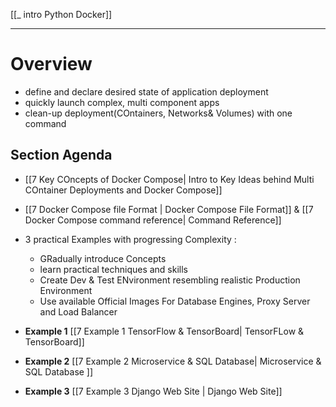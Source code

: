 [[_ intro Python Docker]]

---
# Overview
- define and declare desired state of application deployment
- quickly launch complex, multi component apps
- clean-up deployment(COntainers, Networks& Volumes) with one command


## Section Agenda
- [[7 Key COncepts of Docker Compose| Intro to Key Ideas behind Multi COntainer Deployments and Docker Compose]]
- [[7 Docker Compose file Format | Docker Compose File Format]]   &  [[7 Docker Compose command reference| Command Reference]]
- 3 practical Examples with progressing Complexity :
	- GRadually introduce Concepts
	- learn practical techniques and skills
	- Create Dev & Test ENvironment resembling realistic Production Environment
	- Use available Official Images For Database Engines, Proxy Server and Load Balancer

- **Example 1** [[7 Example 1 TensorFlow & TensorBoard| TensorFLow & TensorBoard]]
- **Example 2** [[7 Example 2 Microservice & SQL Database| Microservice & SQL Database ]]
- **Example 3** [[7 Example 3 Django Web Site | Django Web Site]]
